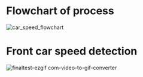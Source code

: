 # Flowchart of process

![car_speed_flowchart](https://github.com/user-attachments/assets/baaeff87-b1a9-42d4-bc78-411606b8d002)

# Front car speed detection
![finaltest-ezgif com-video-to-gif-converter](https://github.com/user-attachments/assets/84072f42-7998-4acd-9870-23572274e189)

